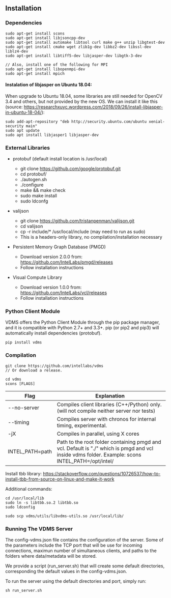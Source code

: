 ## Installation

### Dependencies

    sudo apt-get install scons
    sudo apt-get install libjsoncpp-dev
    sudo apt-get install automake libtool curl make g++ unzip libgtest-dev
    sudo apt-get install cmake wget zlib1g-dev libbz2-dev libssl-dev liblz4-dev
    sudo apt-get install libtiff5-dev libjasper-dev libgtk-3-dev

    // Also, install one of the following for MPI
    sudo apt-get install libopenmpi-dev
    sudo apt-get install mpich

#### Instalation of libjasper on Ubuntu 18.04:
When upgrade to Ubuntu 18.04, some libraries are still needed for OpenCV 3.4 and others, but not provided by the new OS. We can install it like this (source: https://researchxuyc.wordpress.com/2018/09/26/install-libjasper-in-ubuntu-18-04/):

    sudo add-apt-repository "deb http://security.ubuntu.com/ubuntu xenial-security main"
    sudo apt update
    sudo apt install libjasper1 libjasper-dev

### External Libraries
* protobuf (default install location is /usr/local)
  * git clone https://github.com/google/protobuf.git
  * cd protobuf/
  * ./autogen.sh
  * ./configure
  * make && make check
  * sudo make install
  * sudo ldconfg

* valijson
  * git clone https://github.com/tristanpenman/valijson.git
  * cd valijson
  * cp -r include/* /usr/local/include (may need to run as sudo)
  * This is a headers-only library, no compilation/installation necessary

* Persistent Memory Graph Database (PMGD)
  * Download version 2.0.0 from: https://github.com/IntelLabs/pmgd/releases
  * Follow installation instructions

* Visual Compute Library
  * Download version 1.0.0 from: https://github.com/IntelLabs/vcl/releases
  * Follow installation instructions

### Python Client Module

VDMS offers the Python Client Module through the pip package manager, 
and it is compatible with Python 2.7+ and 3.3+. 
pip (or pip2 and pip3) will automatically install dependencies (protobuf).

    pip install vdms 

### Compilation

    git clone https://github.com/intellabs/vdms
    // Or download a release.

    cd vdms
    scons [FLAGS]

Flag | Explanation
------------ | -------------
--no-server | Compiles client libraries (C++/Python) only. (will not compile neither server nor tests)
--timing    | Compiles server with chronos for internal timing, experimental.
-jX         | Compiles in parallel, using X cores
INTEL_PATH=path  | Path to the root folder containing pmgd and vcl. Default is "./" which is pmgd and vcl inside vdms folder. Example: scons INTEL_PATH=/opt/intel/

Install tbb library: https://stackoverflow.com/questions/10726537/how-to-install-tbb-from-source-on-linux-and-make-it-work

Additional commands:

    cd /usr/local/lib
    sudo ln -s libtbb.so.2 libtbb.so
    sudo ldconfig
    
    sudo scp vdms/utils/libvdms-utils.so /usr/local/lib/

### Running The VDMS Server

The config-vdms.json file contains the configuration of the server.
Some of the parameters include the TCP port that will be use for incoming
connections, maximun number of simultaneous clients, and paths to the
folders where data/metadata will be stored.

We provide a script (run_server.sh) that will create some default directories,
corresponding the default values in the config-vdms.json.

To run the server using the default directories and port, simply run:

    sh run_server.sh

